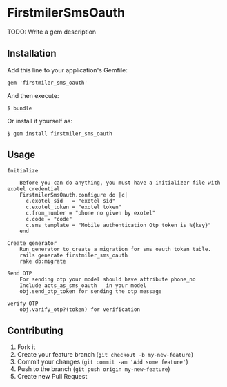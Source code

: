 # FirstmilerSmsOauth

TODO: Write a gem description

## Installation

Add this line to your application's Gemfile:

    gem 'firstmiler_sms_oauth'

And then execute:

    $ bundle

Or install it yourself as:

    $ gem install firstmiler_sms_oauth

## Usage
    Initialize

        Before you can do anything, you must have a initializer file with exotel credential.
        FirstmilerSmsOauth.configure do |c|
          c.exotel_sid   = "exotel sid"
          c.exotel_token = "exotel token"
          c.from_number = "phone no given by exotel"
          c.code = "code"
          c.sms_template = "Mobile authentication Otp token is %{key}"
        end

    Create generator
        Run generator to create a migration for sms oauth token table.
        rails generate firstmiler_sms_oauth
        rake db:migrate

    Send OTP
        For sending otp your model should have attribute phone_no
        Include acts_as_sms_oauth   in your model
        obj.send_otp_token for sending the otp message

    verify OTP
        obj.varify_otp?(token) for verification



## Contributing

1. Fork it
2. Create your feature branch (`git checkout -b my-new-feature`)
3. Commit your changes (`git commit -am 'Add some feature'`)
4. Push to the branch (`git push origin my-new-feature`)
5. Create new Pull Request
